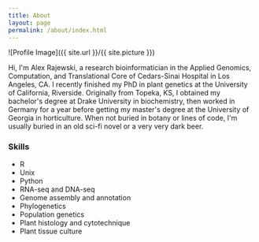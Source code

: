 ```yaml
---
title: About
layout: page
permalink: /about/index.html
---
```

![Profile Image]({{ site.url }}/{{ site.picture }})

<p>Hi, I'm Alex Rajewski, a research bioinformatician in the Applied Genomics, Computation, and Translational Core of Cedars-Sinai Hospital in Los Angeles, CA. I recently finished my PhD in plant genetics at the University of California, Riverside. Originally from Topeka, KS, I obtained my bachelor's degree at Drake University in biochemistry, then worked in Germany for a year before getting my master's degree at the University of Georgia in horticulture. When not buried in botany or lines of code, I'm usually buried in an old sci-fi novel or a very very dark beer.</p>

### Skills

* R
* Unix
* Python
* RNA-seq and DNA-seq
* Genome assembly and annotation
* Phylogenetics
* Population genetics
* Plant histology and cytotechnique
* Plant tissue culture
